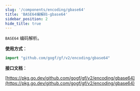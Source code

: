 ```yaml
---
slug: '/components/encoding/gbase64'
title: 'BASE64编解码-gbase64'
sidebar_position: 2
hide_title: true
---
```


`BASE64` 编码解析。

**使用方式**：

```go
import "github.com/gogf/gf/v2/encoding/gbase64"
```

**接口文档**：

[https://pkg.go.dev/github.com/gogf/gf/v2/encoding/gbase64](https://pkg.go.dev/github.com/gogf/gf/v2/encoding/gbase64)
